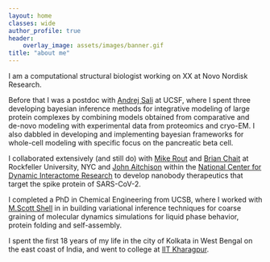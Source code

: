 ```yaml
---
layout: home
classes: wide
author_profile: true
header:
    overlay_image: assets/images/banner.gif
title: "about me"
---
```

I am a computational structural biologist working on XX at Novo Nordisk Research.

Before that I was a postdoc with [Andrej Sali](https://www.salilab.org/) at UCSF, where I spent three developing bayesian inference methods for integrative modeling of large protein complexes by combining models obtained from comparative and de-novo modeling with experimental data from proteomics and cryo-EM. I also dabbled in developing and implementing bayesian frameworks for whole-cell modeling with specific focus on the pancreatic beta cell.

I collaborated extensively (and still do) with [Mike Rout](https://lab.rockefeller.edu/rout/) and [Brian Chait](https://lab.rockefeller.edu/chait/) at Rockfeller University, NYC and [John Aitchison](https://www.seattlechildrens.org/research/centers-programs/global-infectious-disease-research/research-areas-and-labs/aitchison-lab/) within the [National Center for Dynamic Interactome Research](https://www.ncdir.org/) to develop nanobody therapeutics that target the spike protein of SARS-CoV-2. 

I completed a PhD in Chemical Engineering from UCSB, where I worked with [M.Scott Shell](https://theshelllab.org/) in in building variational inference techniques for coarse graining of molecular dynamics simulations for liquid phase behavior, protein folding and self-assembly.

I spent the first 18 years of my life in the city of Kolkata in West Bengal on the east coast of India, and went to college at [IIT Kharagpur](http://www.iitkgp.ac.in/department/CH).


